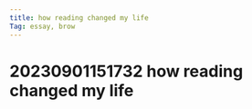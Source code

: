 ```yaml
---
title: how reading changed my life
Tag: essay, brow
---
```

# 20230901151732 how reading changed my life

